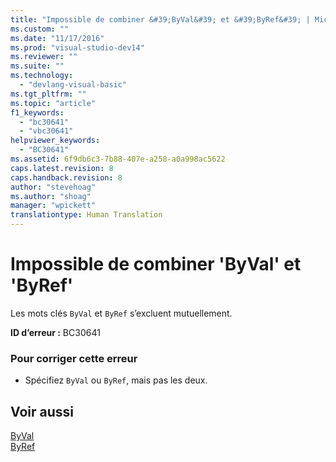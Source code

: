 ```yaml
---
title: "Impossible de combiner &#39;ByVal&#39; et &#39;ByRef&#39; | Microsoft Docs"
ms.custom: ""
ms.date: "11/17/2016"
ms.prod: "visual-studio-dev14"
ms.reviewer: ""
ms.suite: ""
ms.technology: 
  - "devlang-visual-basic"
ms.tgt_pltfrm: ""
ms.topic: "article"
f1_keywords: 
  - "bc30641"
  - "vbc30641"
helpviewer_keywords: 
  - "BC30641"
ms.assetid: 6f9db6c3-7b88-407e-a258-a0a998ac5622
caps.latest.revision: 8
caps.handback.revision: 8
author: "stevehoag"
ms.author: "shoag"
manager: "wpickett"
translationtype: Human Translation
---
```

# Impossible de combiner &#39;ByVal&#39; et &#39;ByRef&#39;
Les mots clés `ByVal` et `ByRef` s’excluent mutuellement.  
  
 **ID d’erreur :** BC30641  
  
### Pour corriger cette erreur  
  
-   Spécifiez `ByVal` ou `ByRef`, mais pas les deux.  
  
## Voir aussi  
 [ByVal](../../visual-basic/language-reference/modifiers/byval.md)   
 [ByRef](../../visual-basic/language-reference/modifiers/byref.md)